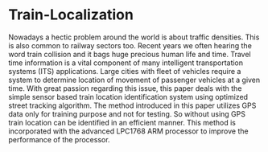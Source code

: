 # Train-Localization
Nowadays a hectic problem around the world is about traffic densities. This is also common to railway sectors too. Recent years we often hearing the word train collision and it bags huge precious human life and time. Travel time information is a vital component of many intelligent transportation systems (ITS) applications. Large cities with fleet of vehicles require a system to determine location of movement of passenger vehicles at a given time. With great passion regarding this issue, this paper deals with the simple sensor based train location identification system using optimized street tracking algorithm. The method introduced in this paper utilizes GPS data only for training purpose and not for testing. So without using GPS train location can be identified in an efficient manner. This method is incorporated with the advanced LPC1768 ARM processor to improve the performance of the processor.
